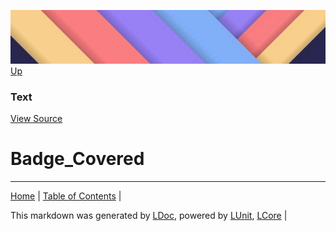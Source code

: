 ![](../Content/LDoc-banner-small.png "")
[Up](Text.md)
### Text
[View Source](Text.md)
# Badge_Covered
---

[Home](../../README.md) | [Table of Contents](../../TableOfContents.md) | 


This markdown was generated by [LDoc](https://github.com/CodeSingularity/LDoc), powered by [LUnit](https://github.com/CodeSingularity/LUnit), [LCore](https://github.com/CodeSingularity/LCore) | 

